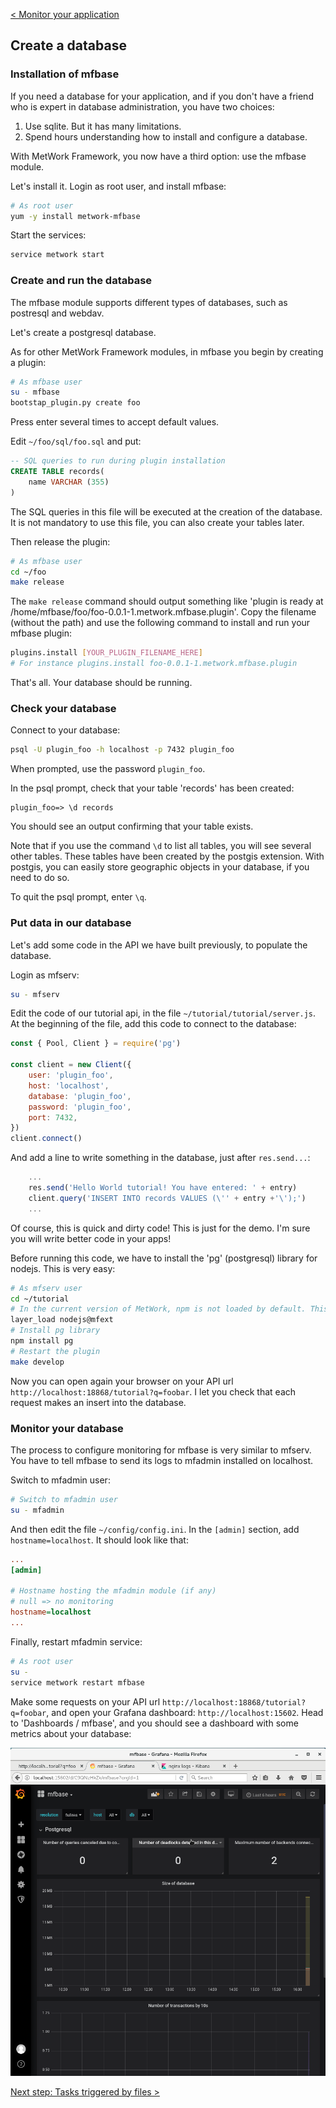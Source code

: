 [< Monitor your application](./4_monitoring.md)

## Create a database

### Installation of mfbase

If you need a database for your application, and if you don't have a friend who is expert in database administration, you have two choices:

1. Use sqlite. But it has many limitations.
2. Spend hours understanding how to install and configure a database.

With MetWork Framework, you now have a third option: use the mfbase module.

Let's install it. Login as root user, and install mfbase:

``` bash
# As root user
yum -y install metwork-mfbase
```

Start the services:

``` bash
service metwork start
```

### Create and run the database

The mfbase module supports different types of databases, such as postresql and webdav.

Let's create a postgresql database.

As for other MetWork Framework modules, in mfbase you begin by creating a plugin:

``` bash
# As mfbase user
su - mfbase
bootstap_plugin.py create foo
```

Press enter several times to accept default values.

Edit `~/foo/sql/foo.sql` and put:
``` sql
-- SQL queries to run during plugin installation
CREATE TABLE records(
    name VARCHAR (355)
)
```

The SQL queries in this file will be executed at the creation of the database. It is not mandatory to use this file, you can also create your tables later.

Then release the plugin:

``` bash
# As mfbase user
cd ~/foo
make release
```

The `make release` command should output something like 'plugin is ready at /home/mfbase/foo/foo-0.0.1-1.metwork.mfbase.plugin'. Copy the filename (without the path) and use the following command to install and run your mfbase plugin:

``` bash
plugins.install [YOUR_PLUGIN_FILENAME_HERE]
# For instance plugins.install foo-0.0.1-1.metwork.mfbase.plugin
```

That's all. Your database should be running.

### Check your database

Connect to your database:

``` bash
psql -U plugin_foo -h localhost -p 7432 plugin_foo
```

When prompted, use the password `plugin_foo`.

In the psql prompt, check that your table 'records' has been created:

``` shell
plugin_foo=> \d records
```

You should see an output confirming that your table exists.

Note that if you use the command `\d` to list all tables, you will see several other tables. These tables have been created by the postgis extension. With postgis, you can easily store geographic objects in your database, if you need to do so.

To quit the psql prompt, enter `\q`.

### Put data in our database

Let's add some code in the API we have built previously, to populate the database.

Login as mfserv:

``` bash
su - mfserv
```

Edit the code of our tutorial api, in the file `~/tutorial/tutorial/server.js`. At the beginning of the file, add this code to connect to the database:

``` javascript
const { Pool, Client } = require('pg')

const client = new Client({
    user: 'plugin_foo',
    host: 'localhost',
    database: 'plugin_foo',
    password: 'plugin_foo',
    port: 7432,
})
client.connect()
```

And add a line to write something in the database, just after `res.send...`:

``` javascript
    ...
    res.send('Hello World tutorial! You have entered: ' + entry)
    client.query('INSERT INTO records VALUES (\'' + entry +'\');')
    ...
```

Of course, this is quick and dirty code! This is just for the demo. I'm sure you will write better code in your apps!

Before running this code, we have to install the 'pg' (postgresql) library for nodejs. This is very easy:

``` bash
# As mfserv user
cd ~/tutorial
# In the current version of MetWork, npm is not loaded by default. This will be fixed in next version. Thus load the MetWork package containing npm.
layer_load nodejs@mfext
# Install pg library
npm install pg
# Restart the plugin
make develop
```

Now you can open again your browser on your API url `http://localhost:18868/tutorial?q=foobar`. I let you check that each request makes an insert into the database.

### Monitor your database

The process to configure monitoring for mfbase is very similar to mfserv. You have to tell mfbase to send its logs to mfadmin installed on localhost.

Switch to mfadmin user:

``` bash
# Switch to mfadmin user
su - mfadmin
```

And then edit the file `~/config/config.ini`. In the `[admin]` section, add `hostname=localhost`. It should look like that:

``` ini
...
[admin]

# Hostname hosting the mfadmin module (if any)
# null => no monitoring
hostname=localhost
...
```

Finally, restart mfadmin service:

``` bash
# As root user
su -
service metwork restart mfbase
```

Make some requests on your API url `http://localhost:18868/tutorial?q=foobar`, and open your Grafana dashboard: `http://localhost:15602`. Head to 'Dashboards / mfbase', and you should see a dashboard with some metrics about your database:

![alt text](./images/mfadmin_mfbase.png "mfadmin mfbase Kibana Dashboard")

[Next step: Tasks triggered by files >](./6_mfdata.md)